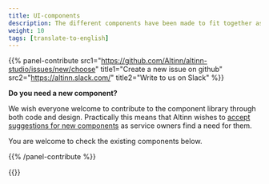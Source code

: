 ```yaml
---
title: UI-components
description: The different components have been made to fit together as a larger whole. This makes it important to follow the guidelines for how they should be used to achieve a concistent and recognizable appearance. UI components that are currently included in Altinn's library are found below.
weight: 10
tags: [translate-to-english]
---
```


{{% panel-contribute 
src1="https://github.com/Altinn/altinn-studio/issues/new/choose" title1="Create a new issue on github" 
src2="https://altinn.slack.com/" title2="Write to us on Slack" %}}

**Do you need a new component?**

We wish everyone welcome to contribute to the component library through both code and design. 
Practically this means that Altinn wishes to [accept suggestions for new components](../../../../community/contributing/propose-component/) as service owners find a need for them.

You are welcome to check the existing components below.

{{% /panel-contribute %}}

{{<children>}}  

